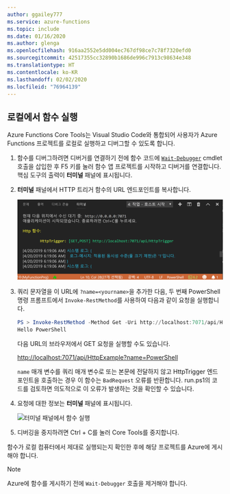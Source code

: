 ```yaml
---
author: ggailey777
ms.service: azure-functions
ms.topic: include
ms.date: 01/16/2020
ms.author: glenga
ms.openlocfilehash: 916aa2552e5dd004ec767df98ce7c78f7320efd0
ms.sourcegitcommit: 42517355cc32890b1686de996c7913c98634e348
ms.translationtype: HT
ms.contentlocale: ko-KR
ms.lasthandoff: 02/02/2020
ms.locfileid: "76964139"
---
```

## <a name="run-the-function-locally"></a>로컬에서 함수 실행

Azure Functions Core Tools는 Visual Studio Code와 통합되어 사용자가 Azure Functions 프로젝트를 로컬로 실행하고 디버그할 수 있도록 합니다.  

1. 함수를 디버그하려면 디버거를 연결하기 전에 함수 코드에 [`Wait-Debugger`](/powershell/module/microsoft.powershell.utility/wait-debugger?view=powershell-6) cmdlet 호출을 삽입한 후 F5 키를 눌러 함수 앱 프로젝트를 시작하고 디버거를 연결합니다. 핵심 도구의 출력이 **터미널** 패널에 표시됩니다.

1. **터미널** 패널에서 HTTP 트리거 함수의 URL 엔드포인트를 복사합니다.

    ![Azure 로컬 출력](./media/functions-run-function-test-local-vs-code-ps/functions-vscode-f5.png)

1. 쿼리 문자열을 이 URL에 `?name=<yourname>`을 추가한 다음, 두 번째 PowerShell 명령 프롬프트에서 `Invoke-RestMethod`를 사용하여 다음과 같이 요청을 실행합니다.

    ```powershell
    PS > Invoke-RestMethod -Method Get -Uri http://localhost:7071/api/HttpTrigger?name=PowerShell
    Hello PowerShell
    ```

    다음 URL의 브라우저에서 GET 요청을 실행할 수도 있습니다.

    <http://localhost:7071/api/HttpExample?name=PowerShell>

    `name` 매개 변수를 쿼리 매개 변수로 또는 본문에 전달하지 않고 HttpTrigger 엔드포인트을 호출하는 경우 이 함수는 `BadRequest` 오류를 반환합니다. run.ps1의 코드를 검토하면 의도적으로 이 오류가 발생하는 것을 확인할 수 있습니다.

1. 요청에 대한 정보는 **터미널** 패널에 표시됩니다.

    ![터미널 패널에서 함수 실행](./media/functions-run-function-test-local-vs-code-ps/function-execution-terminal.png)

1. 디버깅을 중지하려면 Ctrl + C를 눌러 Core Tools를 중지합니다.

함수가 로컬 컴퓨터에서 제대로 실행되는지 확인한 후에 해당 프로젝트를 Azure에 게시해야 합니다.

> [!NOTE]
> Azure에 함수를 게시하기 전에 `Wait-Debugger` 호출을 제거해야 합니다. 
